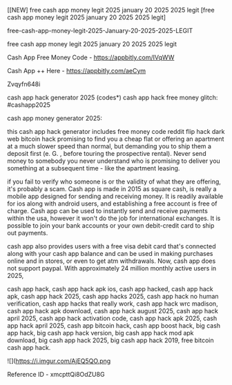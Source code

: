 [[NEW] free cash app money legit 2025 january 20 2025 2025 legit [free cash app money legit 2025 january 20 2025 2025 legit]

free-cash-app-money-legit-2025-January-20-2025-2025-LEGIT

free cash app money legit 2025 january 20 2025 2025 legit

Cash App Free Money Code -  https://appbitly.com/IVqWW


Cash App ++ Here - https://appbitly.com/aeCym


Zvqyfn648i

cash app hack generator 2025 (codes*) cash app hack free money glitch: #cashapp2025

cash app money generator 2025:

this cash app hack generator includes free money code reddit flip hack dark web bitcoin hack promising to find you a cheap flat or offering an apartment at a much slower speed than normal, but demanding you to ship them a deposit first (e. G. , before touring the prospective rental). Never send money to somebody you never understand who is promising to deliver you something at a subsequent time - like the apartment leasing.

if you fail to verify who someone is or the validity of what they are offering, it's probably a scam. Cash app is made in 2015 as square cash, is really a mobile app designed for sending and receiving money. It is readily available for ios along with android users, and establishing a free account is free of charge. Cash app can be used to instantly send and receive payments within the usa, however it won't do the job for international exchanges. It is possible to join your bank accounts or your own debit-credit card to ship out payments.

cash app also provides users with a free visa debit card that's connected along with your cash app balance and can be used in making purchases online and in stores, or even to get atm withdrawals. Now, cash app does not support paypal. With approximately 24 million monthly active users in 2025,

cash app hack, cash app hack apk ios, cash app hacked, cash app hack apk, cash app hack 2025, cash app hacks 2025, cash app hack no human verification, cash app hacks that really work, cash app hack wrc madison, cash app hack apk download, cash app hack august 2025, cash app hack april 2025, cash app hack activation code, cash app hack apk 2025, cash app hack april 2025, cash app bitcoin hack, cash app boost hack, big cash app hack, big cash app hack version, big cash app hack mod apk download, big cash app hack 2025, big cash app hack 2019, free bitcoin cash app hack.

![](https://i.imgur.com/AjEQ5QO.png

Reference ID - xmcpttQi8OdZU8G